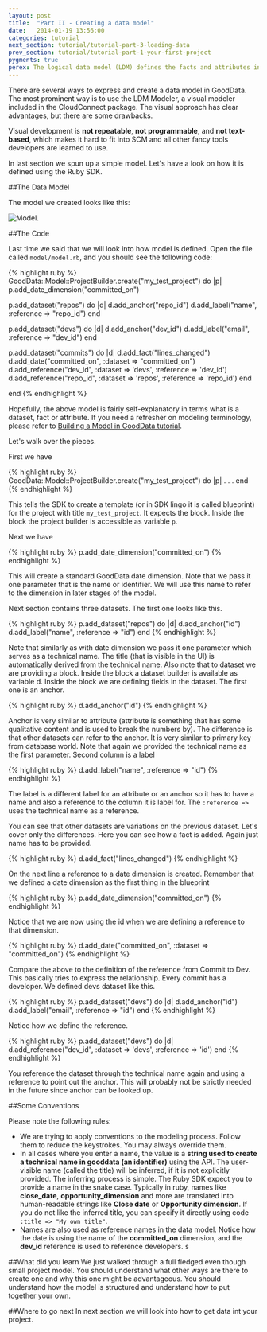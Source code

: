 ```yaml
---
layout: post
title:  "Part II - Creating a data model"
date:   2014-01-19 13:56:00
categories: tutorial
next_section: tutorial/tutorial-part-3-loading-data
prev_section: tutorial/tutorial-part-1-your-first-project
pygments: true
perex: The logical data model (LDM) defines the facts and attributes in your project, as well as their relationships. Let’s have a look at how to create a project’s LDM using Ruby SDK. Then, we compare this method with other approaches.
---
```


There are several ways to express and create a data model in GoodData. The most prominent way is to use the LDM Modeler, a visual modeler included in the CloudConnect package. The visual approach has clear advantages, but there are some drawbacks.

Visual development is **not repeatable**, **not programmable**, and **not text-based**, which makes it hard to fit into SCM and all other fancy tools developers are learned to use.

In last section we spun up a simple model. Let's have a look on how it is defined using the Ruby SDK.

##The Data Model

The model we created looks like this:

![Model](https://dl.dropboxusercontent.com/s/1y97ziv5anmpn9s/gooddata_devs_demo_model.png?token_hash=AAENC89d8XOfCr9AnyQCrd9vwfhb-bDuYcORQ0AIRP2RQQ). 

##The Code

Last time we said that we will look into how model is defined. Open the file called `model/model.rb`, and you should see the following code:

{% highlight ruby %}
GoodData::Model::ProjectBuilder.create("my_test_project") do |p|
  p.add_date_dimension("committed_on")

  p.add_dataset("repos") do |d|
    d.add_anchor("repo_id")
    d.add_label("name", :reference => "repo_id")
  end

  p.add_dataset("devs") do |d|
    d.add_anchor("dev_id")
    d.add_label("email", :reference => "dev_id")
  end

  p.add_dataset("commits") do |d|
    d.add_fact("lines_changed")
    d.add_date("committed_on", :dataset => "committed_on")
    d.add_reference("dev_id", :dataset => 'devs', :reference => 'dev_id')
    d.add_reference("repo_id", :dataset => 'repos', :reference => 'repo_id')
  end

end
{% endhighlight %}

Hopefully, the above model is fairly self-explanatory in terms what is a dataset, fact or attribute. If you need a refresher on modeling terminology, please refer to [Building a Model in GoodData tutorial](https://developer.gooddata.com/getting-started/).

Let's walk over the pieces.

First we have

{% highlight ruby %}
GoodData::Model::ProjectBuilder.create("my_test_project") do |p|
.
.
.
end
{% endhighlight %}

This tells the SDK to create a template (or in SDK lingo it is called blueprint) for the project with title `my_test_project`. It expects the block. Inside the block the project builder is accessible as variable `p`.

Next we have

{% highlight ruby %}
p.add_date_dimension("committed_on")
{% endhighlight %}

This will create a standard GoodData date dimension. Note that we pass it one parameter that is the name or identifier. We will use this name to refer to the dimension in later stages of the model.

Next section contains three datasets. The first one looks like this.

{% highlight ruby %}
p.add_dataset("repos") do |d|
  d.add_anchor("id")
  d.add_label("name", :reference => "id")
end
{% endhighlight %}

Note that similarly as with date dimension we pass it one parameter which serves as a technical name. The title (that is visible in the UI) is automatically derived from the technical name. Also note that to dataset we are providing a block. Inside the block a dataset builder is available as variable d. Inside the block we are defining fields in the dataset. The first one is an anchor.

{% highlight ruby %}
d.add_anchor("id")
{% endhighlight %}

Anchor is very similar to attribute (attribute is something that has some qualitative content and is used to break the numbers by). The difference is that other datasets can refer to the anchor. It is very similar to primary key from database world. Note that again we provided the technical name as the first parameter. Second column is a label

{% highlight ruby %}
d.add_label("name", :reference => "id")
{% endhighlight %}

The label is a different label for an attribute or an anchor so it has to have a name and also a reference to the column it is label for. The `:reference =>` uses the technical name as a reference.

You can see that other datasets are variations on the previous dataset. Let's cover only the differences. Here you can see how a fact is added. Again just name has to be provided.

{% highlight ruby %}
d.add_fact("lines_changed")
{% endhighlight %}

On the next line a reference to a date dimension is created. Remember that we defined a date dimension as the first thing in the blueprint

{% highlight ruby %}
p.add_date_dimension("committed_on")
{% endhighlight %}

Notice that we are now using the id when we are defining a reference to that dimension.

{% highlight ruby %}
d.add_date("committed_on", :dataset => "committed_on")
{% endhighlight %}

Compare the above to the definition of the reference from Commit to Dev. This basically tries to express the relationship. Every commit has a developer. We defined devs dataset like this.

{% highlight ruby %}
p.add_dataset("devs") do |d|
  d.add_anchor("id")
  d.add_label("email", :reference => "id")
end
{% endhighlight %}

Notice how we define the reference.

{% highlight ruby %}
p.add_dataset("devs") do |d|
  d.add_reference("dev_id", :dataset => 'devs', :reference => 'id')
end
{% endhighlight %}

You reference the dataset through the technical name again and using a reference to point out the anchor. This will probably not be strictly needed in the future since anchor can be looked up.

##Some Conventions

Please note the following rules:

* We are trying to apply conventions to the modeling process. Follow them to reduce the keystrokes. You may always override them.
* In all cases where you enter a name, the value is a **string used to create a technical name in gooddata (an identifier)** using the API. The user-visible name (called the title) will be inferred, if it is not explicitly provided. The inferring process is simple. The Ruby SDK expect you to provide a name in the snake case. Typically in ruby, names like **close_date**, **opportunity_dimension** and more are translated into human-readable strings like **Close date** or **Opportunity dimension**. If you do not like the inferred title, you can specify it directly using code `:title => "My own title"`. 
* Names are also used as reference names in the data model. Notice how the date is using the name of the **committed_on** dimension, and the **dev_id** reference is used to reference developers.
s

##What did you learn
We just walked through a full fledged even though small project model. You should understand what other ways are there to create one and why this one might be advantageous. You should understand how the model is structured and understand how to put together your own.

##Where to go next
In next section we will look into how to get data int your project.
